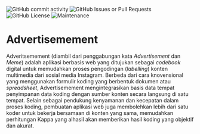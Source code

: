 ![GitHub commit activity](https://img.shields.io/github/commit-activity/w/neek0tine/Advertisemement) ![GitHub Issues or Pull Requests](https://img.shields.io/github/issues/neek0tine/Advertisemement) ![GitHub License](https://img.shields.io/github/license/neek0tine/adveritsemement) ![Maintenance](https://img.shields.io/maintenance/yes/2024)




# Advertisemement
Adveritsemement (diambil dari penggabungan kata <i>Advertisement</i> dan <i>Meme</i>) adalah aplikasi berbasis web yang ditujukan sebagai _codebook_ digital untuk memudahkan proses pengodingan (_labelling_) konten multimedia dari sosial media Instagram. Berbeda dari cara knovensional yang menggunakan formulir koding yang berbentuk dokumen atau _spreadsheet_, Advertisemement mengintegrasikan basis data tempat penyimpanan data koding dengan sumber konten secara langsung di satu tempat. Selain sebagai pendukung kenyamanan dan kecepatan dalam proses koding, pembuatan aplikasi web juga membolehkan lebih dari satu koder untuk bekerja bersamaan di konten yang sama, memudahkan perhitungan Kappa yang alhasil akan memberikan hasil koding yang objektif dan akurat. 
